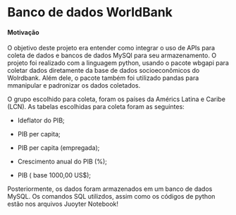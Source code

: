 # Banco de dados WorldBank

#### Motivação
O objetivo deste projeto era entender como integrar o uso de APIs para coleta de dados e bancos de dados MySQl para seu armazenamento. O projeto foi realizado com a linguagem python, usando o pacote wbgapi para coletar dados diretamente da base de dados socioeconômicos do Wolrdbank. Além dele, o pacote também foi utilizado pandas para mmanipular e padronizar os dados coletados. 

O grupo escolhido para coleta, foram os países da Américs Latina e Caribe (LCN). As tabelas escolhidas para coleta foram as seguintes:

* Ideflator do PIB;

* PIB per capita;

* PIB per capita (empregada);

* Crescimento anual do PIB (%);

* PIB ( base  1000,00 US$); 

Posteriormente, os dados foram armazenados em um banco de dados MySQL. Os comandos SQL utilizdos, assim como os códigos de python estão nos arquivos Juoyter Notebook!
